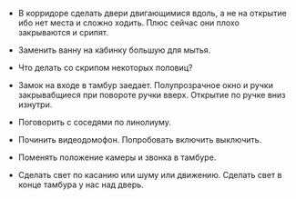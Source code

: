 

- В корридоре сделать двери двигающимися вдоль, а не на открытие ибо нет места и сложно ходить. Плюс сейчас они плохо закрываются и срипят.

- Заменить ванну на кабинку большую для мытья.

- Что делать со скрипом некоторых половиц?

- Замок на входе в тамбур заедает. Полупрозрачное окно и ручки закрывабщиеся при повороте ручки вверх. Открытие по ручке вниз изнутри.

- Поговорить с соседями по линолиуму.

- Починить видеодомофон. Попробовать включить выключить.

- Поменять положение камеры и звонка в тамбуре.

- Сделать свет по касанию или шуму или движению. Сделать свет в конце тамбура у нас над дверь.

